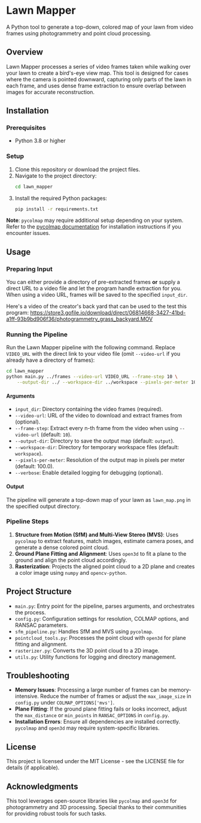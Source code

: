 # Lawn Mapper

A Python tool to generate a top-down, colored map of your lawn from video frames using photogrammetry and point cloud processing.

## Overview

Lawn Mapper processes a series of video frames taken while walking over your lawn to create a bird's-eye view map. This tool is designed for cases where the camera is pointed downward, capturing only parts of the lawn in each frame, and uses dense frame extraction to ensure overlap between images for accurate reconstruction.

## Installation

### Prerequisites

- Python 3.8 or higher

### Setup

1. Clone this repository or download the project files.
2. Navigate to the project directory:
   ```bash
   cd lawn_mapper
   ```
3. Install the required Python packages:
   ```bash
   pip install -r requirements.txt
   ```

**Note**: `pycolmap` may require additional setup depending on your system. Refer to the [pycolmap documentation]() for installation instructions if you encounter issues.

## Usage

### Preparing Input

You can either provide a directory of pre-extracted frames **or** supply a direct URL to a video file and let the program handle extraction for you. When using a video URL, frames will be saved to the specified `input_dir`.

Here's a video of the creator's back yard that can be used to the test this program:
https://store3.gofile.io/download/direct/06814668-3427-41bd-a1ff-93b9bd906f36/photogrammetry_grass_backyard.MOV

### Running the Pipeline

Run the Lawn Mapper pipeline with the following command. Replace `VIDEO_URL` with the direct link to your video file (omit `--video-url` if you already have a directory of frames):

```bash
cd lawn_mapper
python main.py ../frames --video-url VIDEO_URL --frame-step 10 \
    --output-dir ../ --workspace-dir ../workspace --pixels-per-meter 100 --verbose
```

#### Arguments

- `input_dir`: Directory containing the video frames (required).
- `--video-url`: URL of the video to download and extract frames from (optional).
- `--frame-step`: Extract every n-th frame from the video when using `--video-url` (default: `10`).
- `--output-dir`: Directory to save the output map (default: `output`).
- `--workspace-dir`: Directory for temporary workspace files (default: `workspace`).
- `--pixels-per-meter`: Resolution of the output map in pixels per meter (default: 100.0).
- `--verbose`: Enable detailed logging for debugging (optional).

#### Output

The pipeline will generate a top-down map of your lawn as `lawn_map.png` in the specified output directory.

### Pipeline Steps

1. **Structure from Motion (SfM) and Multi-View Stereo (MVS)**: Uses `pycolmap` to extract features, match images, estimate camera poses, and generate a dense colored point cloud.
2. **Ground Plane Fitting and Alignment**: Uses `open3d` to fit a plane to the ground and align the point cloud accordingly.
3. **Rasterization**: Projects the aligned point cloud to a 2D plane and creates a color image using `numpy` and `opencv-python`.

## Project Structure

- `main.py`: Entry point for the pipeline, parses arguments, and orchestrates the process.
- `config.py`: Configuration settings for resolution, COLMAP options, and RANSAC parameters.
- `sfm_pipeline.py`: Handles SfM and MVS using `pycolmap`.
- `pointcloud_tools.py`: Processes the point cloud with `open3d` for plane fitting and alignment.
- `rasterizer.py`: Converts the 3D point cloud to a 2D image.
- `utils.py`: Utility functions for logging and directory management.

## Troubleshooting

- **Memory Issues**: Processing a large number of frames can be memory-intensive. Reduce the number of frames or adjust the `max_image_size` in `config.py` under `COLMAP_OPTIONS['mvs']`.
- **Plane Fitting**: If the ground plane fitting fails or looks incorrect, adjust the `max_distance` or `min_points` in `RANSAC_OPTIONS` in `config.py`.
- **Installation Errors**: Ensure all dependencies are installed correctly. `pycolmap` and `open3d` may require system-specific libraries.

## License

This project is licensed under the MIT License - see the LICENSE file for details (if applicable).

## Acknowledgments

This tool leverages open-source libraries like `pycolmap` and `open3d` for photogrammetry and 3D processing. Special thanks to their communities for providing robust tools for such tasks.
